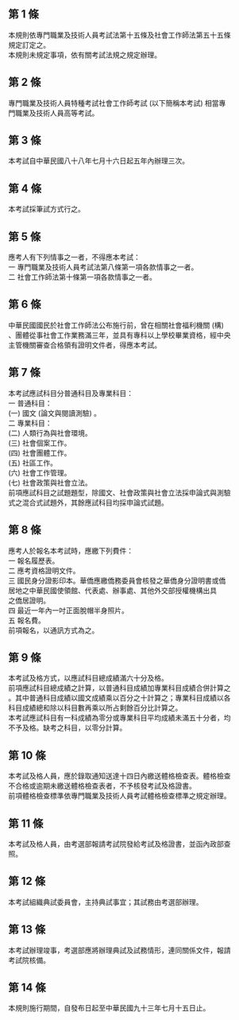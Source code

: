 第 1 條
-------
本規則依專門職業及技術人員考試法第十五條及社會工作師法第五十五條  
規定訂定之。  
本規則未規定事項，依有關考試法規之規定辦理。

第 2 條
-------
專門職業及技術人員特種考試社會工作師考試 (以下簡稱本考試) 相當專  
門職業及技術人員高等考試。

第 3 條
-------
本考試自中華民國八十八年七月十六日起五年內辦理三次。

第 4 條
-------
本考試採筆試方式行之。

第 5 條
-------
應考人有下列情事之一者，不得應本考試：  
一  專門職業及技術人員考試法第八條第一項各款情事之一者。  
二  社會工作師法第十條第一項各款情事之一者。

第 6 條
-------
中華民國國民於社會工作師法公布施行前，曾在相關社會福利機關 (構)  
、團體從事社會工作業務滿三年，並具有專科以上學校畢業資格，經中央  
主管機關審查合格領有證明文件者，得應本考試。

第 7 條
-------
本考試應試科目分普通科目及專業科目：                              
一  普通科目：                                                    
 (一) 國文 (論文與閱讀測驗) 。                                    
二  專業科目：                                                    
 (二) 人類行為與社會環境。                                        
 (三) 社會個案工作。                                              
 (四) 社會團體工作。                                              
 (五) 社區工作。                                                  
 (六) 社會工作管理。                                              
 (七) 社會政策與社會立法。                                        
前項應試科目之試題題型，除國文、社會政策與社會立法採申論式與測驗  
式之混合式試題外，其餘應試科目均採申論式試題。

第 8 條
-------
應考人於報名本考試時，應繳下列費件：  
一  報名履歷表。  
二  應考資格證明文件。  
三  國民身分證影印本。華僑應繳僑務委員會核發之華僑身分證明書或僑  
    居地之中華民國使領館、代表處、辦事處、其他外交部授權機構出具  
    之僑居證明。  
四  最近一年內一吋正面脫帽半身照片。  
五  報名費。  
前項報名，以通訊方式為之。

第 9 條
-------
本考試及格方式，以應試科目總成績滿六十分及格。                    
前項應試科目總成績之計算，以普通科目成績加專業科目成績合併計算之  
。其中普通科目成績以國文成績乘以百分之十計算之；專業科目成績以各  
科目成績總和除以科目數再乘以所占剩餘百分比計算之。                
本考試應試科目有一科成績為零分或專業科目平均成績未滿五十分者，均  
不予及格。缺考之科目，以零分計算。

第 10 條
--------
本考試及格人員，應於錄取通知送達十四日內繳送體格檢查表。體格檢查  
不合格或逾期未繳送體格檢查表者，不予核發考試及格證書。            
前項體格檢查標準依專門職業及技術人員考試體格檢查標準之規定辦理。

第 11 條
--------
本考試及格人員，由考選部報請考試院發給考試及格證書，並函內政部查  
照。

第 12 條
--------
本考試組織典試委員會，主持典試事宜；其試務由考選部辦理。

第 13 條
--------
本考試辦理竣事，考選部應將辦理典試及試務情形，連同關係文件，報請  
考試院核備。

第 14 條
--------
本規則施行期間，自發布日起至中華民國九十三年七月十五日止。

